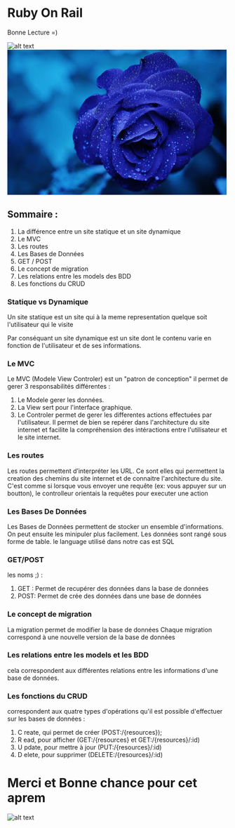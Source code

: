 # Ruby On Rail
Bonne Lecture =)

![alt text](http://www.unixstickers.com/image/cache/data/stickers/rails/rails-new.sh-600x600.png "Logo Title Text 1")
![Screenshot](rose.jpeg)

## Sommaire :
1. La différence entre un site statique et un site dynamique
2. Le MVC
3. Les routes
4. Les Bases de Données
5. GET / POST
6. Le concept de migration
7. Les relations entre les models des BDD
8. Les fonctions du CRUD

### Statique vs Dynamique

Un site statique est un site qui à la meme representation quelque soit l'utilisateur qui le visite

Par conséquant un site dynamique est un site dont le contenu varie en fonction de l'utilisateur et de ses informations.

### Le MVC

Le MVC (Modele View Controler) est un "patron de conception" il permet de gerer 3 responsabilités différentes :
1. Le Modele gerer les données.
1. La View sert pour l'interface graphique.
2. Le Controler permet de gerer les differentes actions effectuées par l'utilisateur.
Il permet de bien se repérer dans l'architecture du site internet et facilite la compréhension des intéractions entre l'utilisateur et le site internet.

### Les routes
Les routes permettent d’interpréter les URL.
Ce sont elles qui permettent la creation des chemins du site internet et de connaitre l'architecture du site.
  C'est comme si lorsque vous envoyer une requête (ex: vous appuyer sur un boutton), le controlleur orientais  la requêtes pour executer une action
  
### Les Bases De Données

Les Bases de Données permettent de stocker un ensemble d'informations. On peut ensuite les minipuler plus facilement. Les données sont rangé sous forme de table.
le language utilisé dans notre cas est SQL

### GET/POST
les noms ;) :

1. GET : Permet de recupérer des données dans la base de données
2. POST: Permet de crée des données dans une base de données

### Le concept de migration

La migration permet de modifier la base de données
Chaque migration correspond à une nouvelle version de la base de données

### Les relations entre les models et les BDD

cela correspondent aux différentes relations entre les informations d'une base de données.

### Les fonctions du CRUD

correspondent aux quatre types d'opérations qu'il est possible d'effectuer sur les bases de données :
1. C reate, qui permet de créer (POST:/{resources});
2. R ead, pour afficher (GET:/{resources} et GET:/{resources}/:id)
3. U pdate, pour mettre à jour (PUT:/{resources}/:id)
4. D elete, pour supprimer (DELETE:/{resources}/:id)


# Merci et Bonne chance pour cet aprem
![alt text]( https://i.pinimg.com/736x/c7/cc/cd/c7cccdcd395314095ca251a43aab7532--emoji-emoticons-smileys.jpg "Logo")

